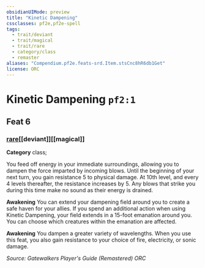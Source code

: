 ```yaml
---
obsidianUIMode: preview
title: "Kinetic Dampening"
cssclasses: pf2e,pf2e-spell
tags:
  - trait/deviant
  - trait/magical
  - trait/rare
  - category/class
  - remaster
aliases: "Compendium.pf2e.feats-srd.Item.stsCnc8hR6db1Get"
license: ORC
---
```

# Kinetic Dampening `pf2:1`
## Feat 6
### [rare](rare "Rare Rarity Trait")[[deviant]][[magical]]

**Category** class; 




You feed off energy in your immediate surroundings, allowing you to dampen the force imparted by incoming blows. Until the beginning of your next turn, you gain resistance 5 to physical damage. At 10th level, and every 4 levels thereafter, the resistance increases by 5. Any blows that strike you during this time make no sound as their energy is drained.

**Awakening** You can extend your dampening field around you to create a safe haven for your allies. If you spend an additional action when using Kinetic Dampening, your field extends in a 15-foot emanation around you. You can choose which creatures within the emanation are affected.

**Awakening** You dampen a greater variety of wavelengths. When you use this feat, you also gain resistance to your choice of fire, electricity, or sonic damage.

*Source: Gatewalkers Player's Guide (Remastered)*
*ORC*